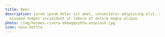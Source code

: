 ```yaml
---
title: Beer
description: Lorem ipsum dolor sit amet, consectetur adipiscing elit, sed do
  eiusmod tempor incididunt ut labore et dolore magna aliqua.
photo: /img/hermes-rivera-ak6wgqxyhfw-unsplash.jpg
icon: wine-bottle
---
```

